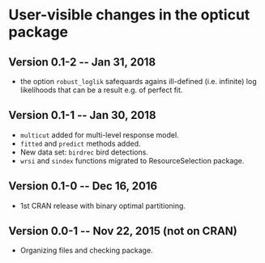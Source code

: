 # User-visible changes in the opticut package

## Version 0.1-2 -- Jan 31, 2018

* the option `robust_loglik` safequards agains ill-defined (i.e. infinite)
  log likelihoods that can be a result e.g. of perfect fit.

## Version 0.1-1 -- Jan 30, 2018

* `multicut` added for multi-level response model.
* `fitted` and `predict` methods added.
* New data set: `birdrec` bird detections.
* `wrsi` and `sindex` functions migrated to ResourceSelection package.

## Version 0.1-0 -- Dec 16, 2016

* 1st CRAN release with binary optimal partitioning.

## Version 0.0-1 -- Nov 22, 2015 (not on CRAN)

* Organizing files and checking package.
